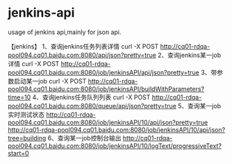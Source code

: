 jenkins-api
==========

usage of jenkins api,mainly for json api.

【jenkins】
1、查询jenkins任务列表详情
curl -X POST http://cq01-rdqa-pool094.cq01.baidu.com:8080/api/json?pretty=true
2、查询jenkins某一job详情
curl -X POST http://cq01-rdqa-pool094.cq01.baidu.com:8080/job/jenkinsAPI/api/json?pretty=true
3、带参数启动某一job
curl -X POST http://cq01-rdqa-pool094.cq01.baidu.com:8080/job/jenkinsAPI/buildWithParameters?time=10
4、查询jenkins任务队列列表
curl -X POST http://cq01-rdqa-pool094.cq01.baidu.com:8080/queue/api/json?pretty=true
5、查询某一job实时测试状态
http://cq01-rdqa-pool094.cq01.baidu.com:8080/job/jenkinsAPI/10/api/json?pretty=true
http://cq01-rdqa-pool094.cq01.baidu.com:8080/job/jenkinsAPI/10/api/json?tree=building
6、查询某一job控制台输出
http://cq01-rdqa-pool094.cq01.baidu.com:8080/job/jenkinsAPI/10/logText/progressiveText?start=0

